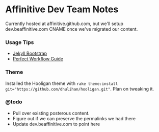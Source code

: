 Affinitive Dev Team Notes
=========================

Currently hosted at affinitive.github.com, but we'll setup dev.beaffinitive.com CNAME once we've migrated our content.

### Usage Tips
- [Jekyll Bootstrap](http://jekyllbootstrap.com/usage/index.html])
- [Perfect Workflow Guide](http://qubitlogs.com/Workflow/2013/01/22/jekyll-blogging-reference-and-perfect-workflow-guide/)

### Theme
Installed the Hooligan theme with `rake theme:install git="https://github.com/dhulihan/hooligan.git"`.  Plan on tweaking it.

### @todo
- Pull over existing posterous content.
- Figure out if we can preserve the permalinks we had there
- Update dev.beaffinitive.com to point here
